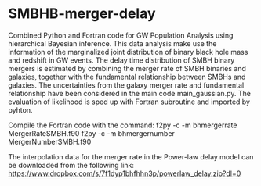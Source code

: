 # SMBHB-merger-delay
Combined Python and Fortran code for GW Population Analysis using hierarchical Bayesian inference. 
This data analysis make use the information of the marginalized joint distribution of binary black hole mass and redshift in GW events. The delay time distribution of SMBH binary mergers is estimated by combining the merger rate of SMBH binaries and galaxies, together with the fundamental relationship between SMBHs and galaxies. 
The uncertainties from the galaxy merger rate and fundamental relationship have been considered in the main code main_gaussian.py. The evaluation of likelihood is sped up with Fortran subroutine and imported by pyhton. 

Compile the Fortran code with the command:
f2py -c -m bhmergerrate MergerRateSMBH.f90
f2py -c -m bhmergernumber MergerNumberSMBH.f90


The interpolation data for the merger rate in the Power-law delay model can be downloaded from the following link:
https://www.dropbox.com/s/7f1dyp1bhfhhn3p/powerlaw_delay.zip?dl=0
